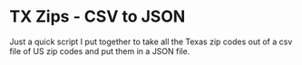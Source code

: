 # TX Zips - CSV to JSON

Just a quick script I put together to take all the Texas zip codes out of a csv file of US zip codes and put them in a JSON file.